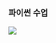 ### 파이썬 수업
<img src="https://img.shields.io/badge/Python-3178C6?style=flat&logo=TypeScript&logoColor=white"/>
